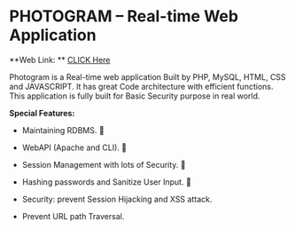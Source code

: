 # PHOTOGRAM – Real-time Web Application 

**Web Link: ** [CLICK Here](https://cyberillus.selfmade.technology)

Photogram is a Real-time web application Built by PHP, MySQL, HTML, CSS and JAVASCRIPT. It   has great Code architecture with efficient functions.
This application is fully built for Basic Security purpose in real world.

**Special Features:** 

- Maintaining RDBMS.
	
- WebAPI (Apache and CLI).
	
- Session Management with lots of Security.
	
- Hashing passwords and Sanitize User Input. 
	
- Security: prevent Session Hijacking and XSS attack.

- Prevent URL path Traversal.

